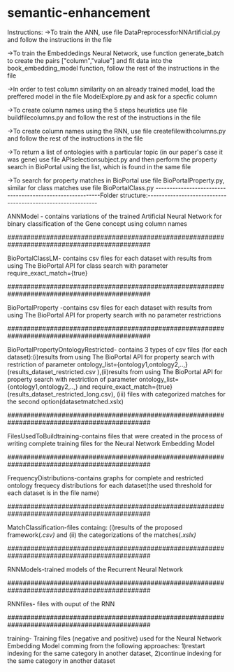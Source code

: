 # semantic-enhancement
Instructions:
->To train the ANN, use file DataPreprocessforNNArtificial.py and follow the instructions in the file

->To train the Embeddedings Neural Network, use function generate_batch  to create the pairs ["column","value"] and fit data into the book_embedding_model function, follow the rest of the instructions in the file

->In order to test column similarity on an already trained model, load the preffered model in the file ModelExplore.py and ask for a specfic column

->To create column names using the 5 steps heuristics use file buildfilecolumns.py and follow the rest of the instructions in the file

->To create column names using the RNN, use file createfilewithcolumns.py and follow the rest of the instructions in the file

->To return a list of ontologies with a particular topic (in our paper's case it was gene) use file APIselectionsubject.py and then perform the property search in BioPortal using the list, which is found in the same file

->To search for property matches in BioPortal use file BioPortalProperty.py, similar for class matches use file BioPortalClass.py
----------------------------------------------------------Folder structure:------------------------------------------------------------

ANNModel - contains variations of the trained Artificial Neural Network for binary classification of the Gene concept using column names

#############################################################################################

BioPortalClassLM- contains csv files for each dataset with results from using The BioPortal API for class search with parameter require_exact_match={true}

#############################################################################################

BioPortalProperty -contains csv files for each dataset with results from using The BioPortal API for property search with no parameter restrictions

#############################################################################################

BioPortalPropertyOntologyRestricted- contains 3 types of csv files (for each dataset):(i)results from using The BioPortal API for property search with restriction of parameter ontology_list={ontology1,ontology2,..,}(results_dataset_restricted.csv ),(ii)results from using The 
BioPortal API for property search with restriction of parameter ontology_list={ontology1,ontology2,..,} and require_exact_match={true}(results_dataset_restricted_long.csv), (iii) files with categorized matches for the second option(datasetmatched.xslx)

#############################################################################################

FilesUsedToBuildtraining-contains files that were created in the process of writing complete training files for the Neural Network Embedding Model

#############################################################################################

FrequencyDistributions-contains graphs for complete and restricted ontology frequecy distributions for each dataset(the used threshold for each dataset is in the file name)

#############################################################################################

MatchClassification-files containg: (i)results of the proposed framework(*.csv)* and (ii) the categorizations of the matches(*.xslx)*

#############################################################################################

RNNModels-trained models of the Recurrent Neural Network

#############################################################################################

RNNfiles- files with ouput of the RNN

#############################################################################################

training- Training files (negative and positive) used for the Neural Network Embedding Model comming from the following approaches: 1)restart indexing for the same category in another dataset, 2)continue indexing for the same category in another dataset
